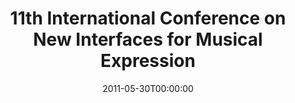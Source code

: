 ---
acronym: NIME-2011
date: '2011-05-30T00:00:00'
ext_url: http://www.nime2011.org/
location: Oslo, Norway
submission_date: '2011-01-31T00:00:00'
title: 11th International Conference on New Interfaces for Musical Expression
---